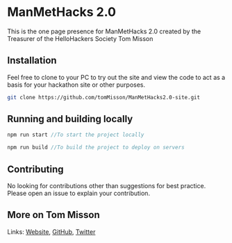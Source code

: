 # ManMetHacks 2.0

This is the one page presence for ManMetHacks 2.0 created by the Treasurer of the HelloHackers Society Tom Misson

## Installation

Feel free to clone to your PC to try out the site and view the code to act as a basis for your hackathon site or other purposes.

```bash
git clone https://github.com/tomMisson/ManMetHacks2.0-site.git
```

## Running and building locally 

```javascript
npm run start //To start the project locally
```

```javascript
npm run build //To build the project to deploy on servers
```
## Contributing
No looking for contributions other than suggestions  for best practice. Please open an issue to explain your contribution. 

## More on Tom Misson
Links:
[Website](https://thomas.misson.info), 
[GitHub](https://github.com/tomMisson), 
[Twitter](https://twitter.com/thomas_misson)
